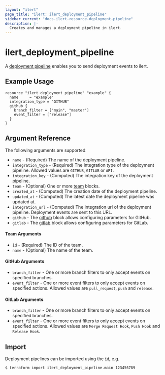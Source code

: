 ```yaml
---
layout: "ilert"
page_title: "ilert: ilert_deployment_pipeline"
sidebar_current: "docs-ilert-resource-deployment-pipeline"
description: |-
  Creates and manages a deployment pipeline in ilert.
---
```


# ilert_deployment_pipeline

A [deployment pipeline](https://api.ilert.com/api-docs/#tag/deployment-pipelines) enables you to send deployment events to ilert.

## Example Usage

```hcl
resource "ilert_deployment_pipeline" "example" {
  name     = "example"
  integration_type = "GITHUB"
  github {
    branch_filter = ["main", "master"]
    event_filter = ["release"]
  }
}
```

## Argument Reference

The following arguments are supported:

- `name` - (Required) The name of the deployment pipeline.
- `integration_type` - (Required) The integration type of the deployment pipeline. Allowed values are `GITHUB`, `GITLAB` or `API`.
- `integration_key` - (Computed) The integration key of the deployment pipeline.
- `team` - (Optional) One or more [team](#team-arguments) blocks.
- `created_at` - (Computed) The creation date of the deployment pipeline.
- `updated_at` - (Computed) The latest date the deployment pipeline was updated at.
- `integration_url` - (Computed) The integration url of the deployment pipeline. Deployment events are sent to this URL.
- `github` - The [github](#github-arguments) block allows configuring parameters for GitHub.
- `gitlab` - The [gitlab](#gitlab-arguments) block allows configuring parameters for GitLab.

#### Team Arguments

- `id` - (Required) The ID of the team.
- `name` - (Optional) The name of the team.

#### GitHub Arguments

- `branch_filter` - One or more branch filters to only accept events on specified branches.
- `event_filter` - One or more event filters to only accept events on specified actions. Allowed values are `pull_request`, `push` and `release`.

#### GitLab Arguments

- `branch_filter` - One or more branch filters to only accept events on specified branches.
- `event_filter` - One or more event filters to only accept events on specified actions. Allowed values are `Merge Request Hook`, `Push Hook` and `Release Hook`.

## Import

Deployment pipelines can be imported using the `id`, e.g.

```sh
$ terraform import ilert_deployment_pipeline.main 123456789
```
